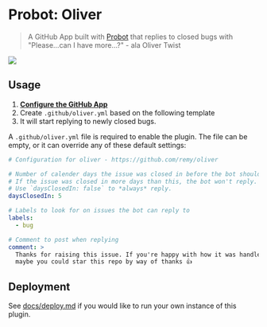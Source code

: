 # Probot: Oliver

> A GitHub App built with [Probot](https://github.com/probot/probot) that replies to closed bugs with "Please…can I have more…?" - ala Oliver Twist

[![](https://oliver.isthe.link/example.png)](https://github.com/remy/github-integration-testing/issues/7)

## Usage

1. **[Configure the GitHub App](https://github.com/apps/oliverbot)**
2. Create `.github/oliver.yml` based on the following template
3. It will start replying to newly closed bugs.

A `.github/oliver.yml` file is required to enable the plugin. The file can be empty, or it can override any of these default settings:

```yml
# Configuration for oliver - https://github.com/remy/oliver

# Number of calender days the issue was closed in before the bot should reply.
# If the issue was closed in more days than this, the bot won't reply.
# Use `daysClosedIn: false` to *always* reply.
daysClosedIn: 5

# Labels to look for on issues the bot can reply to
labels:
  - bug

# Comment to post when replying
comment: >
  Thanks for raising this issue. If you're happy with how it was handled,
  maybe you could star this repo by way of thanks 👍
```

## Deployment

See [docs/deploy.md](docs/deploy.md) if you would like to run your own instance of this plugin.
